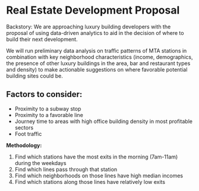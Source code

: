 # Real Estate Development Proposal

Backstory: We are approaching luxury building developers with the proposal of using data-driven analytics to aid in the decision of where to build their next development. 

We will run preliminary data analysis on traffic patterns of MTA stations in combination with key neighborhood characteristics (income, demographics, the presence of other luxury buildings in the area, bar and restaurant types and density) to make actionable suggestions on where favorable potential building sites could be. 

**Factors to consider:**
---
* Proximity to a subway stop
* Proximity to a favorable line 
* Journey time to areas with high office building density in most profitable sectors
* Foot traffic

**Methodology:**
1. Find which stations have the most exits in the morning (7am-11am) during the weekdays
2. Find which lines pass through that station
3. Find which neighborhoods on those lines have high median incomes
4. Find which stations along those lines have relatively low exits
